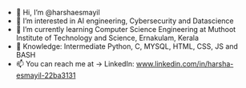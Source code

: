 - 👋 Hi, I’m @harshaesmayil
- 👀 I’m interested in AI engineering, Cybersecurity and Datascience 
- 🌱 I’m currently learning Computer Science Engineering at Muthoot Institute of Technology and Science, Ernakulam, Kerala
- 💞️ Knowledge: Intermediate Python, C, MYSQL, HTML, CSS, JS and BASH
- 📫 You can reach me at -> LinkedIn: www.linkedin.com/in/harsha-esmayil-22ba3131
<!---
harshaesmayil/harshaesmayil is a ✨ special ✨ repository because its `README.md` (this file) appears on your GitHub profile.
You can click the Preview link to take a look at your changes.
--->
